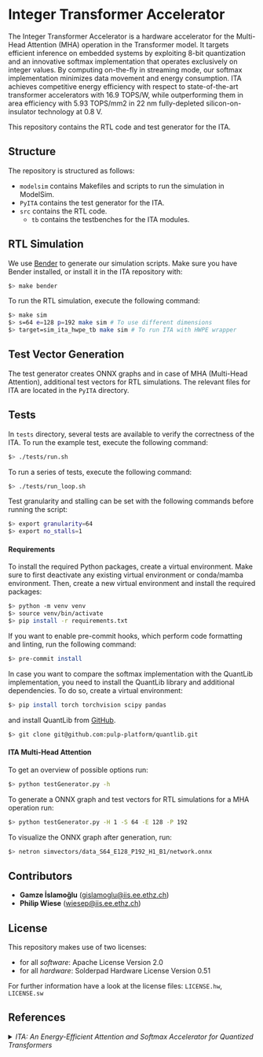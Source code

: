 # Integer Transformer Accelerator
The Integer Transformer Accelerator is a hardware accelerator for the Multi-Head Attention (MHA) operation in the Transformer model.
It targets  efficient inference on embedded systems by exploiting 8-bit quantization and an innovative softmax implementation that operates exclusively on integer values.
By computing on-the-fly in streaming mode, our softmax implementation minimizes data movement and energy consumption.
ITA achieves competitive energy efficiency with respect to state-of-the-art transformer accelerators with 16.9 TOPS/W, while outperforming them in area efficiency with 5.93 TOPS/mm2 in 22 nm fully-depleted silicon-on-insulator technology at 0.8 V.

This repository contains the RTL code and test generator for the ITA.

## Structure
The repository is structured as follows:

- `modelsim` contains Makefiles and scripts to run the simulation in ModelSim.
- `PyITA` contains the test generator for the ITA.
- `src` contains the RTL code.
    * `tb` contains the testbenches for the ITA modules.

## RTL Simulation
We use [Bender](https://github.com/pulp-platform/bender) to generate our simulation scripts. Make sure you have Bender installed, or install it in the ITA repository with:
```bash
$> make bender
```

To run the RTL simulation, execute the following command:
```sh
$> make sim
$> s=64 e=128 p=192 make sim # To use different dimensions
$> target=sim_ita_hwpe_tb make sim # To run ITA with HWPE wrapper
```

## Test Vector Generation
The test generator creates ONNX graphs and in case of MHA (Multi-Head Attention), additional test vectors for RTL simulations. The relevant files for ITA are located in the `PyITA` directory.

## Tests
In `tests` directory, several tests are available to verify the correctness of the ITA. To run the example test, execute the following command:
```sh
$> ./tests/run.sh
```

To run a series of tests, execute the following command:
```sh
$> ./tests/run_loop.sh
```

Test granularity and stalling can be set with the following commands before running the script:
```sh
$> export granularity=64
$> export no_stalls=1
```

#### Requirements
To install the required Python packages, create a virtual environment. Make sure to first deactivate any existing virtual environment or conda/mamba environment. Then, create a new virtual environment and install the required packages:

```sh
$> python -m venv venv
$> source venv/bin/activate
$> pip install -r requirements.txt
```

If you want to enable pre-commit hooks, which perform code formatting and linting, run the following command:
```sh
$> pre-commit install
```

In case you want to compare the softmax implementation with the QuantLib implementation, you need to install the QuantLib library and additional dependencies. To do so, create a virtual environment:

```sh
$> pip install torch torchvision scipy pandas
```
and install QuantLib from [GitHub](https://github.com/pulp-platform/quantlib).

```sh
$> git clone git@github.com:pulp-platform/quantlib.git
```

#### ITA Multi-Head Attention
To get an overview of possible options run:
```sh
$> python testGenerator.py -h
```

To generate a ONNX graph and test vectors for RTL simulations for a MHA operation run:
```sh
$> python testGenerator.py -H 1 -S 64 -E 128 -P 192
```

To visualize the ONNX graph after generation, run:
```sh
$> netron simvectors/data_S64_E128_P192_H1_B1/network.onnx
```

## Contributors
- **Gamze İslamoğlu** ([gislamoglu@iis.ee.ethz.ch](mailto:gislamoglu@iis.ee.ethz.ch))
- **Philip Wiese** ([wiesep@iis.ee.ethz.ch](mailto:wiesep@iis.ee.ethz.ch))

## License
This repository makes use of two licenses:
- for all *software*: Apache License Version 2.0
- for all *hardware*: Solderpad Hardware License Version 0.51

For further information have a look at the license files: `LICENSE.hw`, `LICENSE.sw`

## References
<details>
<summary><i>ITA: An Energy-Efficient Attention and Softmax Accelerator for Quantized Transformers</i></summary>
<p>

```
@INPROCEEDINGS{10244348,
  author={Islamoglu, Gamze and Scherer, Moritz and Paulin, Gianna and Fischer, Tim and Jung, Victor J.B. and Garofalo, Angelo and Benini, Luca},
  booktitle={2023 IEEE/ACM International Symposium on Low Power Electronics and Design (ISLPED)},
  title={ITA: An Energy-Efficient Attention and Softmax Accelerator for Quantized Transformers},
  year={2023},
  volume={},
  number={},
  pages={1-6},
  keywords={Quantization (signal);Embedded systems;Power demand;Computational modeling;Silicon-on-insulator;Parallel processing;Transformers;neural network accelerators;transformers;attention;softmax},
  doi={10.1109/ISLPED58423.2023.10244348}}
```
This paper was published on [IEEE Xplore](https://ieeexplore.ieee.org/document/10244348) and is also available on [arXiv:2307.03493 [cs.AR]](https://arxiv.org/abs/2307.03493).

</p>
</details>